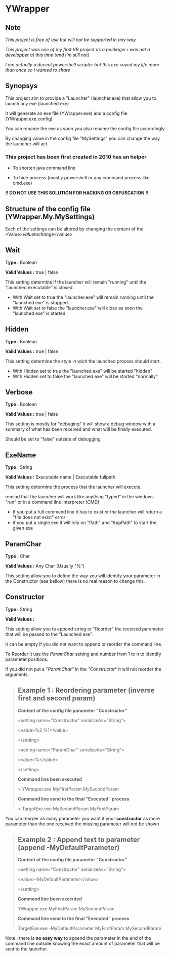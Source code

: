 # YWrapper

## Note

*This project is free of use but will not be supported in any way.*

*This project was one of my first VB project as a packager*
*i was not a developper at this time*
*(and i'm still not)*

*I am actually a decent powershell scripter*
*but this exe saved my life more than once so I wanted to share*

## Synopsys

This project aim to provide a "Launcher" (launcher.exe) that allow you to launch any exe (launched exe)

It will generate an exe file (YWrapper.exe) and a config file (YWrapper.exe.config)

You can rename the exe as soon you also rename the config file accordingly

By changing value in the config file "MySettings" you can change the way the launcher will act.

### This project has been first created in 2010 has an helper

- To shorten java command line

- To hide process (mostly powershell or any command process like cmd.exe)

**!! DO NOT USE THIS SOLUTION FOR HACKING OR OBFUSCATION !!**

## Structure of the config file (YWrapper.My.MySettings)

Each of the settings can be altered by changing the content of the \<Value>*valuetochange*\</value>

## **Wait**

**Type :** Boolean

**Valid Values :** true | false

This setting determine if the launcher will remain "running" until the "launched executable" is closed.

- With Wait set to true the "launcher.exe" will remain running until the "launched exe" is stopped.
- With Wait set to false the "launcher.exe" will close as soon the "launched exe" is started

## **Hidden**

**Type :** Boolean

**Valid Values :** true | false

This setting determine the style in wich the launched process should start.

- With Hidden set to true the "launched exe" will be started "hidden"
- With Hidden set to false the "launched exe" will be started "normally"

## **Verbose**

**Type :** Boolean

**Valid Values :** true | false

This setting is mostly for "debuging" it will show a debug window with a summary of what has been received and what will be finally executed.

Should be set to "false" outside of debugging

## **ExeName**

**Type :** String

**Valid Values :** Executable name | Executable fullpath

This setting determine the process that the launcher will execute.

remind that the launcher will work like anything "typed" in the windows "run" or in a command line interpreter (CMD)

- If you put a full command line it has to exist or the launcher will return a "file does not exist" error
- if you put a single exe it will rely on "Path" and "AppPath" to start the given exe

## **ParamChar**

**Type :** Char

**Valid Values :** Any Char (Usually "%")

This setting allow you to define the way you will identify your parameter in the Constructor (see bellow) there is no real reason to change this.

## **Constructor**

**Type :** String

**Valid Values :**

This setting allow you to append string or "Reorder" the received parameter that will be passed to the "Launched exe".

It can be empty if you did not want to append or reorder the command line.

To Reorder it use the *ParamChar* setting and number from 1 to n to identify parameter positions.

If you did not put a *"ParamChar"* in the *"Constructor** it will not reorder the arguments.

> ## Example 1 : Reordering parameter (inverse first and second param)
>
> **Content of the config file parameter "Constructor"**
>
> \<setting name="Constructor" serializeAs="String">
>
> \<value>%2 %1\</value>
>
> \</setting>
>
> \<setting name="ParamChar" serializeAs="String">
>
> \<value>%\</value>
>
> \</setting>
>
> **Command line been executed**
>
> \> YWrapper.exe MyFirstParam MySecondParam
>
> **Command line send to the final "Executed" process**
>
> \> TargetExe.exe MySecondParam MyFirstParam

You can reorder as many parameter you want if your **constructor** as more parameter than the one received the missing parameter will not be shown

> ## Example 2 : Append text to parameter (append -MyDefaultParameter)
>
> **Content of the config file parameter "Constructor"**
>
> \<setting name="Constructor" serializeAs="String">
>
> \<value>-MyDefaultParameter\</value>
>
> \</setting>
>
> **Command line been executed**
>
> YWrapper.exe MyFirstParam MySecondParam
>
> **Command line send to the final "Executed" process**
>
> TargetExe.exe -MyDefaultParameter MyFirstParam MySecondParam
>

Note : there is **no easy way** to append the parameter in the end of the command line outside knowing the exact amount of parameter that will be sent to the launcher.
